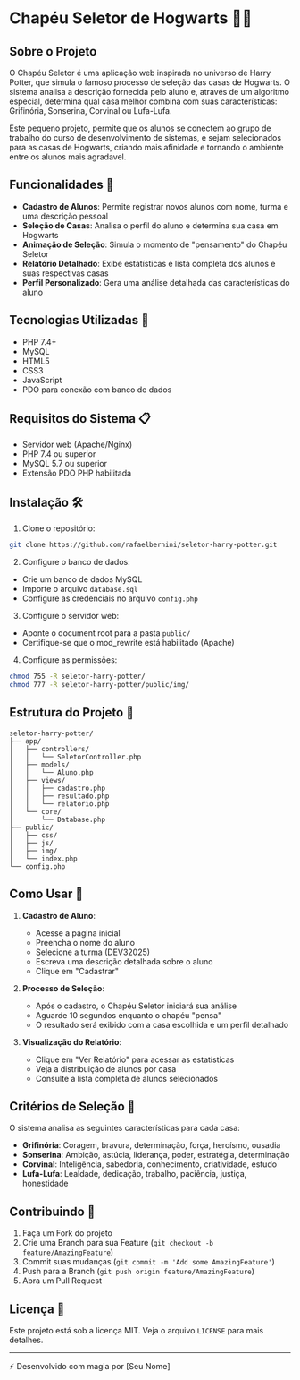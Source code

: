 # Chapéu Seletor de Hogwarts 🎩✨

## Sobre o Projeto
O Chapéu Seletor é uma aplicação web inspirada no universo de Harry Potter, que simula o famoso processo de seleção das casas de Hogwarts. O sistema analisa a descrição fornecida pelo aluno e, através de um algoritmo especial, determina qual casa melhor combina com suas características: Grifinória, Sonserina, Corvinal ou Lufa-Lufa.

 Este pequeno projeto, permite que os alunos se conectem ao grupo de trabalho do curso de desenvolvimento de sistemas, e sejam selecionados para as casas de Hogwarts, criando mais afinidade e tornando o ambiente entre os alunos mais agradavel.


## Funcionalidades 🌟

- **Cadastro de Alunos**: Permite registrar novos alunos com nome, turma e uma descrição pessoal
- **Seleção de Casas**: Analisa o perfil do aluno e determina sua casa em Hogwarts
- **Animação de Seleção**: Simula o momento de "pensamento" do Chapéu Seletor
- **Relatório Detalhado**: Exibe estatísticas e lista completa dos alunos e suas respectivas casas
- **Perfil Personalizado**: Gera uma análise detalhada das características do aluno

## Tecnologias Utilizadas 🚀

- PHP 7.4+
- MySQL
- HTML5
- CSS3
- JavaScript
- PDO para conexão com banco de dados

## Requisitos do Sistema 📋

- Servidor web (Apache/Nginx)
- PHP 7.4 ou superior
- MySQL 5.7 ou superior
- Extensão PDO PHP habilitada

## Instalação 🛠️

1. Clone o repositório:
```bash
git clone https://github.com/rafaelbernini/seletor-harry-potter.git
```

2. Configure o banco de dados:
- Crie um banco de dados MySQL
- Importe o arquivo `database.sql`
- Configure as credenciais no arquivo `config.php`

3. Configure o servidor web:
- Aponte o document root para a pasta `public/`
- Certifique-se que o mod_rewrite está habilitado (Apache)

4. Configure as permissões:
```bash
chmod 755 -R seletor-harry-potter/
chmod 777 -R seletor-harry-potter/public/img/
```

## Estrutura do Projeto 📁

```
seletor-harry-potter/
├── app/
│   ├── controllers/
│   │   └── SeletorController.php
│   ├── models/
│   │   └── Aluno.php
│   ├── views/
│   │   ├── cadastro.php
│   │   ├── resultado.php
│   │   └── relatorio.php
│   └── core/
│       └── Database.php
├── public/
│   ├── css/
│   ├── js/
│   ├── img/
│   └── index.php
└── config.php
```

## Como Usar 📝

1. **Cadastro de Aluno**:
   - Acesse a página inicial
   - Preencha o nome do aluno
   - Selecione a turma (DEV32025)
   - Escreva uma descrição detalhada sobre o aluno
   - Clique em "Cadastrar"

2. **Processo de Seleção**:
   - Após o cadastro, o Chapéu Seletor iniciará sua análise
   - Aguarde 10 segundos enquanto o chapéu "pensa"
   - O resultado será exibido com a casa escolhida e um perfil detalhado

3. **Visualização do Relatório**:
   - Clique em "Ver Relatório" para acessar as estatísticas
   - Veja a distribuição de alunos por casa
   - Consulte a lista completa de alunos selecionados

## Critérios de Seleção 🎯

O sistema analisa as seguintes características para cada casa:

- **Grifinória**: Coragem, bravura, determinação, força, heroísmo, ousadia
- **Sonserina**: Ambição, astúcia, liderança, poder, estratégia, determinação
- **Corvinal**: Inteligência, sabedoria, conhecimento, criatividade, estudo
- **Lufa-Lufa**: Lealdade, dedicação, trabalho, paciência, justiça, honestidade

## Contribuindo 🤝

1. Faça um Fork do projeto
2. Crie uma Branch para sua Feature (`git checkout -b feature/AmazingFeature`)
3. Commit suas mudanças (`git commit -m 'Add some AmazingFeature'`)
4. Push para a Branch (`git push origin feature/AmazingFeature`)
5. Abra um Pull Request

## Licença 📄

Este projeto está sob a licença MIT. Veja o arquivo `LICENSE` para mais detalhes.

---
⚡️ Desenvolvido com magia por [Seu Nome]
